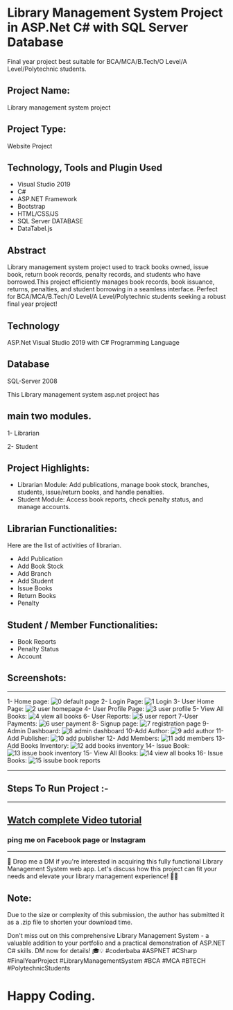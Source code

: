 # Library Management System Project in ASP.Net C# with SQL Server Database
Final year project best suitable for BCA/MCA/B.Tech/O Level/A Level/Polytechnic students.


## Project Name:
Library management system project 



## Project Type:
Website Project



## Technology, Tools and Plugin Used
+ Visual Studio 2019
+ C#
+ ASP.NET Framework
+ Bootstrap
+ HTML/CSS/JS
+ SQL Server DATABASE
+ DataTabel.js


## Abstract 
Library management system project used to track books owned, issue book, return book records, penalty records, and students who have borrowed.This project efficiently manages book records, book issuance, returns, penalties, and student borrowing in a seamless interface. Perfect for BCA/MCA/B.Tech/O Level/A Level/Polytechnic students seeking a robust final year project!



## Technology
ASP.Net Visual Studio 2019 with C# Programming Language



## Database
SQL-Server 2008





This Library management system asp.net project has 
## main two modules.

1- Librarian

2- Student
## Project Highlights:

+ Librarian Module: Add publications, manage book stock, branches, students, issue/return books, and handle penalties.
+ Student Module: Access book reports, check penalty status, and manage accounts.

## Librarian Functionalities:
Here are the list of activities of librarian.

+ Add Publication
+ Add Book Stock
+ Add Branch
+ Add Student
+ Issue Books
+ Return Books
+ Penalty


## Student / Member Functionalities:
+ Book Reports
+ Penalty Status
+ Account

## Screenshots:

----------------------------------------------
1- Home page:
![0 default page](https://github.com/baliramyadav/Library-Management-System-web-application-built-using-ASP.NET-Csharp/assets/80908177/743154a6-99da-477d-a24a-91287e540b07)
2- Login Page:
![1 Login](https://github.com/baliramyadav/Library-Management-System-web-application-built-using-ASP.NET-Csharp/assets/80908177/52f0bf73-998f-429d-a68c-3a4d594bd5fd)
3- User Home Page:
![2 user homepage](https://github.com/baliramyadav/Library-Management-System-web-application-built-using-ASP.NET-Csharp/assets/80908177/61170117-22ff-4eba-82f5-1d2007c68048)
4- User Profile Page:
![3 user profile](https://github.com/baliramyadav/Library-Management-System-web-application-built-using-ASP.NET-Csharp/assets/80908177/6c402f6a-4f17-4825-a59d-b2ebdaf65ed4)
5- View All Books:
![4 view all books](https://github.com/baliramyadav/Library-Management-System-web-application-built-using-ASP.NET-Csharp/assets/80908177/9b6efcf4-7dd9-4f55-aaad-0890041d3958)
6- User Reports:
![5 user report](https://github.com/baliramyadav/Library-Management-System-web-application-built-using-ASP.NET-Csharp/assets/80908177/4613c194-5455-4469-9632-7a3768f551eb)
7-User Payments:
![6 user payment](https://github.com/baliramyadav/Library-Management-System-web-application-built-using-ASP.NET-Csharp/assets/80908177/a4861579-56e7-4441-8f25-4eee06f88730)
8- Signup page:
![7 registration page](https://github.com/baliramyadav/Library-Management-System-web-application-built-using-ASP.NET-Csharp/assets/80908177/3aada36e-a247-400f-a36b-c10b1392d01f)
9-Admin Dashboard:
![8 admin dashboard](https://github.com/baliramyadav/Library-Management-System-web-application-built-using-ASP.NET-Csharp/assets/80908177/593b955b-306b-4703-a2a2-bea13b5ab2a3)
10-Add Author:
![9 add author](https://github.com/baliramyadav/Library-Management-System-web-application-built-using-ASP.NET-Csharp/assets/80908177/acdf7de5-984c-45fc-be77-a9d039bd1c7d)
11- Add Publisher:
![10 add publisher](https://github.com/baliramyadav/Library-Management-System-web-application-built-using-ASP.NET-Csharp/assets/80908177/90e16ad5-abbe-4da1-9722-a46058e55939)
12- Add Members:
![11 add members](https://github.com/baliramyadav/Library-Management-System-web-application-built-using-ASP.NET-Csharp/assets/80908177/9f799bda-0010-4865-a631-b3e6a9648b5f)
13- Add Books Inventory:
![12 add books inventory](https://github.com/baliramyadav/Library-Management-System-web-application-built-using-ASP.NET-Csharp/assets/80908177/a6d3843e-7eb3-4b76-9bc5-3ed31cb8be93)
14- Issue Book:
![13 issue book inventory](https://github.com/baliramyadav/Library-Management-System-web-application-built-using-ASP.NET-Csharp/assets/80908177/fe6fd733-ddf9-41dc-a16a-d2a3a625253e)
15- View All Books:
![14 view all books](https://github.com/baliramyadav/Library-Management-System-web-application-built-using-ASP.NET-Csharp/assets/80908177/2238bf84-0870-4c55-a807-0c52606150bb)
16- Issue Books:
![15 issube book reports](https://github.com/baliramyadav/Library-Management-System-web-application-built-using-ASP.NET-Csharp/assets/80908177/ecc18db4-dfe2-48db-825d-43e8931c5a92)

----------------------------------------------
## Steps To Run Project :-

-----------------------------------------------

## [Watch complete Video tutorial](https://youtube.com/playlist?list=PLMoluEXvWXK7iAOcTw4AndY-ZwIOKlKZP&si=ICwj6AOORKAjNfQ8)

### ping me on Facebook page or Instagram

------------------------------------------------
📩 Drop me a DM if you're interested in acquiring this fully functional Library Management System web app. Let's discuss how this project can fit your needs and elevate your library management experience! 🌟💬

## Note:
 Due to the size or complexity of this submission, the author has submitted it as a .zip file to shorten your download time.



Don't miss out on this comprehensive Library Management System - a valuable addition to your portfolio and a practical demonstration of ASP.NET C# skills. DM now for details! 🎓💡 #coderbaba #ASPNET #CSharp #FinalYearProject #LibraryManagementSystem #BCA #MCA #BTECH #PolytechnicStudents

# Happy Coding.
